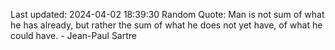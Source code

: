 Last updated: 2024-04-02 18:39:30
Random Quote: Man is not sum of what he has already, but rather the sum of what he does not yet have, of what he could have. - Jean-Paul Sartre